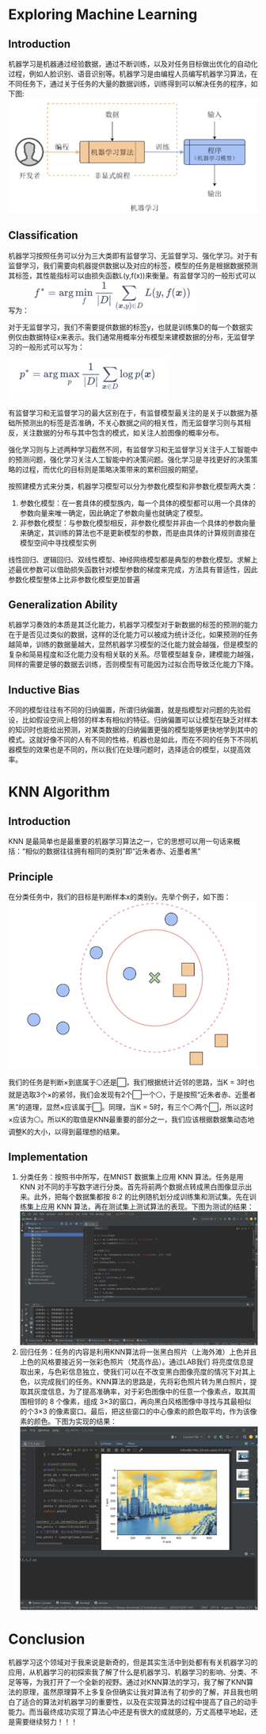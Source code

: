 ﻿#  Exploring Machine Learning

##  Introduction
机器学习是机器通过经验数据，通过不断训练，以及对任务目标做出优化的自动化过程，例如人脸识别、语音识别等。机器学习是由编程人员编写机器学习算法，在不同任务下，通过关于任务的大量的数据训练，训练得到可以解决任务的程序，如下图:
![输入图片说明](./image/85e60353-6fbc-44e3-b873-4ba596a3fecc.png)

##  Classification
机器学习按照任务可以分为三大类即有监督学习、无监督学习、强化学习。对于有监督学习，我们需要向机器提供数据以及对应的标签，模型的任务是根据数据预测其标签，其性能指标可以由损失函数L(y,f(x))来衡量。有监督学习的一般形式可以写为：
![输入图片说明](./image/447b1224-cae5-4557-a983-ce1c723db607.png)

对于无监督学习，我们不需要提供数据的标签y，也就是训练集D的每一个数据实例仅由数据特征x来表示。我们通常用概率分布模型来建模数据的分布，无监督学习的一般形式可以写为：

![输入图片说明](./image/f3a2ba89-4dc3-4179-b35b-4473ccbb8152.png)

有监督学习和无监督学习的最大区别在于，有监督模型最关注的是关于以数据为基础所预测出的标签是否准确，不关心数据之间的相关性，而无监督学习则与其相反，关注数据的分布与其中包含的模式，如关注人脸图像的概率分布。

强化学习则与上述两种学习截然不同，有监督学习和无监督学习关注于人工智能中的预测问题，强化学习关注人工智能中的决策问题。强化学习是寻找更好的决策策略的过程，而优化的目标则是策略决策带来的累积回报的期望。

按照建模方式来分类，机器学习模型可以分为参数化模型和非参数化模型两大类：
 1. 参数化模型：在一套具体的模型族内，每一个具体的模型都可以用一个具体的参数向量来唯一确定，因此确定了参数向量也就确定了模型。
 2. 非参数化模型：与参数化模型相反，非参数化模型并非由一个具体的参数向量来确定，其训练的算法也不是更新模型的参数，而是由具体的计算规则直接在模型空间中寻找模型实例

线性回归、逻辑回归、双线性模型、神经网络模型都是典型的参数化模型。求解上述最优参数可以借助损失函数针对模型参数的梯度来完成，方法具有普适性，因此参数化模型整体上比非参数化模型更加普遍

## Generalization Ability
机器学习奏效的本质是其泛化能力，机器学习模型对于新数据的标签的预测的能力在于是否见过类似的数据，这样的泛化能力可以被成为统计泛化，如果预测的任务越简单，训练的数据量越大，显然机器学习模型的泛化能力就会越强，但是模型的复杂和简易程度和泛化能力没有相关联的关系。尽管模型越复杂，建模能力越强，同样的需要足够的数据去训练，否则模型有可能因为过拟合而导致泛化能力下降。

## Inductive Bias
不同的模型往往有不同的归纳偏置，所谓归纳偏置，就是指模型对问题的先验假设，比如假设空间上相邻的样本有相似的特征。归纳偏置可以让模型在缺乏对样本的知识时也能给出预测，对某类数据的归纳偏置更强的模型能够更快地学到其中的模式。这就好像不同的人有不同的性格，机器也是如此，而在不同的任务下不同机器模型的效果也是不同的，所以我们在处理问题时，选择适合的模型，以提高效率。

#  KNN Algorithm

##  Introduction
KNN 是最简单也是最重要的机器学习算法之一，它的思想可以用一句话来概括：“相似的数据往往拥有相同的类别”即“近朱者赤、近墨者黑”

##  Principle
在分类任务中，我们的目标是判断样本x的类别y。先举个例子，如下图：
![输入图片说明](./image/b21dd030-dff0-4928-b862-0df1dbdf186f.png)

我们的任务是判断×到底属于⚪还是⬜，我们根据统计近邻的思路，当K = 3时也就是选取3个×的紧邻，我们会发现有2个⬜一个⚪，于是按照“近朱者赤、近墨者黑”的道理，显然×应该属于⬜。同理，当K = 5时，有三个⚪两个⬜，所以这时×应该为⚪。所以K的取值是KNN最重要的部分之一，我们应该根据数据集动态地调整K的大小，以得到最理想的结果。

##  Implementation 

 1. 分类任务：按照书中所写，在MNIST 数据集上应用 KNN 算法。任务是用 KNN 对不同的手写数字进行分类。首先将前两个数据点转成黑白图像显示出来。此外，把每个数据集都按 8:2 的比例随机划分成训练集和测试集。先在训练集上应用 KNN 算法，再在测试集上测试算法的表现。下图为测试的结果：
 ![输入图片说明](./image/1321813a-7309-4d44-8b09-70d82cac792e.png)
 2. 回归任务：任务的内容是利用KNN算法将一张黑白照片（上海外滩）上色并且上色的风格要接近另一张彩色照片（梵高作品）。通过LAB我们 将亮度信息提取出来，与色彩信息独立，使我们可以在不改变黑白图像亮度的情况下对其上色，以完成我们的任务。KNN算法的思路是，先将彩色照片转为黑白照片，提取其灰度信息，为了提高准确率，对于彩色图像中的任意一个像素点，取其周围相邻的 8 个像素，组成 3×3的窗口，再向黑白风格图像中寻找与其最相似的个3×3 的像素窗口。最后，把这些窗口的中心像素的颜色取平均，作为该像素的颜色。下图为实现的结果：
![输入图片说明](./image/81b2e65c-8d43-48f2-9ea7-382d2796c2c9.png)

#  Conclusion
机器学习这个领域对于我来说是新奇的，但是其实生活中到处都有有关机器学习的应用，从机器学习的初探索我了解了什么是机器学习、机器学习的影响、分类、不足等等，为我打开了一个全新的视野。通过对KNN算法的学习，我了解了KNN算法的原理，虽然原理算不上多复杂但确实让我对算法有了初步的了解，并且我也明白了适合的算法对机器学习的重要性，以及在实现算法的过程中提高了自己的动手能力。而当最终成功实现了算法心中还是有很大的成就感的，万丈高楼平地起，还是需要继续努力！！！
